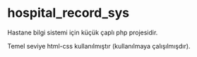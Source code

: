 # hospital_record_sys


Hastane bilgi sistemi için küçük çaplı php projesidir.

Temel seviye html-css kullanılmıştır (kullanılmaya çalışılmışdır).
